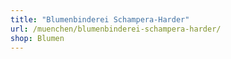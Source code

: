 ```yaml
---
title: "Blumenbinderei Schampera-Harder"
url: /muenchen/blumenbinderei-schampera-harder/
shop: Blumen
---
```


